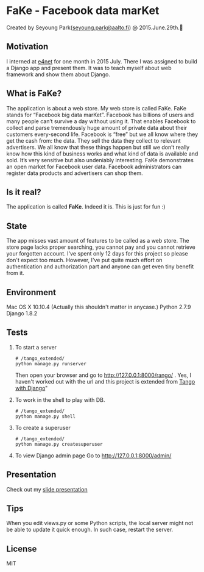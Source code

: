 # FaKe - Facebook data marKet
Created by Seyoung Park(seyoung.park@aalto.fi) @ 2015.June.29th.:tada:



## Motivation
I interned at [e4net](http://www.e4net.net/) for one month in 2015 July. There I was assigned to build a Django app and present them. It was to teach myself about web framework and show them about Django.



## What is FaKe?
The application is about a web store. My web store is called FaKe. FaKe stands for “Facebook big data marKet”. Facebook has billions of users and many people can’t survive a day without using it. That enables Facebook to collect and parse tremendously huge amount of private data about their customers every-second life. Facebook is “free” but we all know where they get the cash from: the data. They sell the data they collect to relevant advertisers. We all know that these things happen but still we don’t really know how this kind of business works and what kind of data is available and sold. It’s very sensitive but also undeniably interesting. FaKe demonstrates an open market for Facebook user data. Facebook administrators can register data products and advertisers can shop them.



## Is it real?
The application is called **FaKe**. Indeed it is. This is just for fun :)



## State
The app misses vast amount of features to be called as a web store. The store page lacks proper searching, you cannot pay and you cannot retrieve your forgotten account. I've spent only 12 days for this project so please don't expect too much. However, I've put quite much effort on authentication and authorization part and anyone can get even tiny benefit from it.


## Environment
Mac OS X 10.10.4 (Actually this shouldn't matter in anycase.)
Python 2.7.9
Django 1.8.2


## Tests
1. To start a server
   ```
   # /tango_extended/
   python manage.py runserver
   ```
   Then open your browser and go to http://127.0.0.1:8000/rango/ .
   Yes, I haven't worked out with the url and this
   project is extended from [Tango with Django](http://www.tangowithdjango.com/)"

2. To work in the shell to play with DB.
   ```
   # /tango_extended/
   python manage.py shell
   ```

3. To create a superuser
   ```
   # /tango_extended/
   python manage.py createsuperuser
   ```

4. To view Django admin page
   Go to http://127.0.0.1:8000/admin/

## Presentation
Check out my [slide presentation](https://drive.google.com/open?id=13GfhisjNddkNsGmjFB-jID53FthjIqkK-8-RFHDJVf4)

## Tips
When you edit views.py or some Python scripts, the local server might not be able to update it quick enough. In such case, restart the server.

## License
MIT
